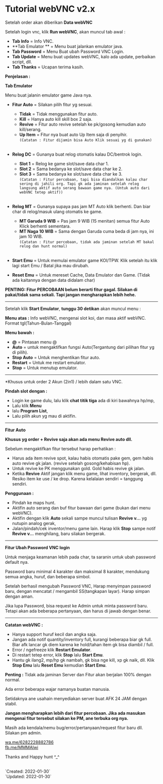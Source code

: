 
# Tutorial webVNC v2.x

Setelah order akan diberikan **Data webVNC**

Setelah login vnc, klik **Run webVNC**, akan muncul tab awal :

- **Tab Info** = Info VNC. 
- **Tab Emulator ** = Menu buat jalankan emulator java. 
- **Tab Password** = Menu Buat ubah Password VNC Login. 
- **Tab Update** = Menu buat updates webVNC, kalo ada update, perbaikan script, dll. 
- **Tab Thanks** = Ucapan terima kasih. 


**Penjelasan :**

**Tab Emulator**

Menu buat jalanin emulator game Java nya.

- **Fitur Auto** = Silakan pilih fitur yg sesuai.
    - **Tidak** = Tidak menggunakan fitur auto. 
    - **Kill** = Hanya auto kill skill box 2 saja. 
    - **Revive** = Fitur auto revive setelah ke pk/gosong kemudian auto kill/serang. 
    - **Up Item** = Fitur nya buat auto Up Item saja di penyihir. <br />
`(Catatan : Fitur dijamin bisa Auto Klik sesuai yg di gunakan)`<br /><br />

- **Relog DC** = Gunanya buat relog otomatis kalau DC/bentrok login. 
    - **Slot 1** = Relog ke game slot/save data char 1.
    - **Slot 2** = Sama bedanya ke slot/save data char ke 2. 
    - **Slot 3** = Sama bedanya ke slot/save data char ke 3.<br />
`(Catatan : Fitur percobaan, tapi bisa diandalkan kalau char sering di jahili org. Tapi gk ada jaminan setelah relog langsung aktif auto serang bawaan game nya. (Untuk auto dari webVNC tetep aktif))`<br /><br />

- **Relog MT** = Gunanya supaya pas jam MT Auto klik berhenti. Dan biar char di relog/masuk ulang otomatis ke game. 
    - **MT Garuda 9 WIB** = Pas jam 9 WIB (15 menitan) semua fitur Auto Klick berhenti sementara. 
    - **MT Naga 10 WIB** = Sama dengan Garuda cuma beda di jam nya, ini jam 10 WIB. <br />
`(Catatan : Fitur percobaan, tidak ada jaminan setelah MT bakal relog dan hunt normal)`<br /><br />

- **Start Emu**  = Untuk memulai emulator game KOI/TPW. Klik setelah itu klik lagi start Emu / Batal jika mau dirubah. 

- **Reset Emu** = Untuk mereset Cache, Data Emulator dan Game. (Tidak ada kaitannya dengan data didalam char) 

__**PENTING: Fitur PERCOBAAN belum berarti fitur gagal. Silakan di pakai/tidak sama sekali. Tapi jangan mengharapkan lebih hehe.**__<br />

***

Setelah klik **Start Emulator**, **tunggu 30 detikan** akan muncul menu :

**Menu atas :**
Info webVNC, mengenai slot koi, dan masa aktif webVNC. Format tgl(Tahun-Bulan-Tanggal) 

**Menu bawah :**
- **@** = Pintasan menu @
- **Auto** = untuk mengaktifkan fungsi Auto(Tergantung dari pilihan fitur yg di pilih).
- **Stop Auto** = Untuk menghentikan fitur auto. 
- **Restart**  = Untuk me restart emulator.
- **Stop** = Untuk menutup emulator.

***

*Khusus untuk order 2 Akun (2in1) / lebih dalam satu VNC. 

**Pindah slot dengan :**

- Login ke game dulu, lalu klik **chat titik tiga** ada di kiri bawahnya hp/mp,
- Lalu klik **Menu** 
- lalu **Program List**, 
- Lalu pilih akun yg mau di aktifin. 
 
***

**Fitur Auto** 

**Khusus yg order + Revive saja akan ada menu Revive auto dll.**

Sebelum mengaktifkan fitur tersebut harap perhatikan :
- Harus ada item revive spot, kalau habis otomatis pake gem, gem habis auto revive gk jalan. (revive setelah gosong/kehabisan hp). 
- Untuk revive ke PK menggunakan gold. Gold habis revive gk jalan. 
- Ketika **Revive** Aktif jangan klik menu game, lihat inventory, bergerak, dll. Resiko item ke use / ke drop. Karena kelalaian sendiri = tanggung sendiri. 

**Penggunaan :**
- Pindah ke maps hunt. 
- Aktifin auto serang dan buf fitur bawaan dari game (bukan dari menu webVNC). 
- Aktifin dengan klik **Auto** sekali sampe muncul tulisan **Revive v...** yg nutupin analog gerak, 
- Jalan/pindah/cek inventor/menu game lain. Harap klik **Stop** sampe notif **Revive v...** menghilang, baru silakan bergerak. 

***

**Fitur Ubah Password VNC login**

Untuk menjaga keamanan lebih pada char, ta saranin untuk ubah password default nya. 

Password baru minimal 4 karakter dan maksimal 8 karakter, mendukung semua angka, huruf, dan beberapa simbol. 

Setelah berhasil mengubah Password VNC, Harap menyimpan password baru, dengan mencatat / mengambil SS(tangkapan layar). Harap simpan dengan aman. 

Jika lupa Password, bisa request ke Admin untuk minta password baru. Tetapi akan ada beberapa pertanyaan, dan harus di jawab dengan benar. 

***

**Catatan webVNC :**
- Hanya support huruf kecil dan angka saja.
- Jangan ada notif quantity/inventory full, kurangi beberapa biar gk full. Biar afk lancar gk diem karena ke hold/tahan item gk bisa diambil / full. 
- Error / ngefreeze klik **Restart Emulator**.
- Di restart tetep error, klik **Stop** lalu **Start Emu**.
- Hantu gk ilang2, mp/hp gk nambah, gk bisa nge kill, xp gk naik, dll. Klik **Stop Emu** lalu **Reset Emu** kemudian **Start Emu**.

**Penting :**
Tidak ada jaminan Server dan Fitur akan berjalan 100% dengan normal.

Ada error beberapa wajar namanya buatan manusia.

Setidaknya ane usahain menyediakan server buat AFK 24 JAM dengan stabil.

**Jangan mengharapkan lebih dari fitur percobaan. Jika ada masukan mengenai fitur tersebut silakan ke PM, ane terbuka org nya.**

Masih ada kendala/nemu bug/error/pertanyaan/request fitur baru dll. Silakan pm admin. 

[wa.me/6282228882786](https://wa.me/6282228882786)<br />
[fb.me/MMMAlwi](https://fb.me/MMMAlwi) 

Thanks and Happy hunt ^_^

<br />
`Created: 2022-01-30`
<br />
`Updated: 2022-01-30`
